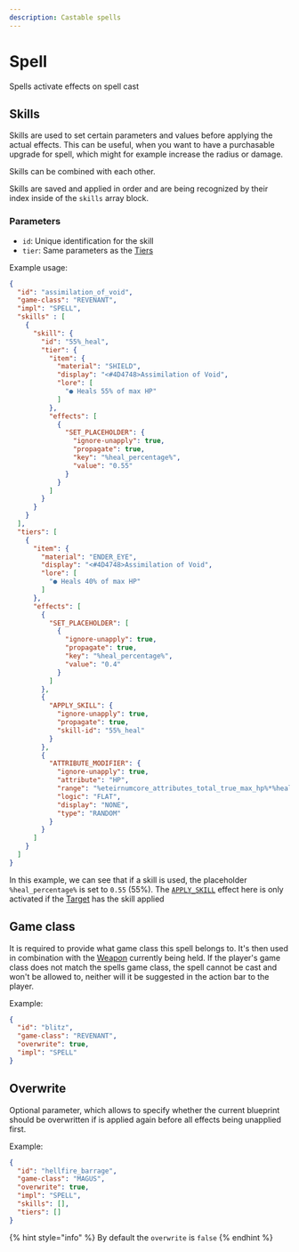 ```yaml
---
description: Castable spells
---
```


# Spell

Spells activate effects on spell cast

## Skills

Skills are used to set certain parameters and values before applying the actual effects. This can be useful, when you want to have a purchasable upgrade for spell, which might for example increase the radius or damage.

Skills can be combined with each other.

Skills are saved and applied in order and are being recognized by their index inside of the `skills` array block.

### Parameters

* `id`: Unique identification for the skill
* `tier`: Same parameters as the [Tiers](../tiers.md)

Example usage:

```json
{
  "id": "assimilation_of_void",
  "game-class": "REVENANT",
  "impl": "SPELL",
  "skills" : [
    {
      "skill": {
        "id": "55%_heal",
        "tier": {
          "item": {
            "material": "SHIELD",
            "display": "<#4D4748>Assimilation of Void",
            "lore": [
              "● Heals 55% of max HP"
            ]
          },
          "effects": [
            {
              "SET_PLACEHOLDER": {
                "ignore-unapply": true,
                "propagate": true,
                "key": "%heal_percentage%",
                "value": "0.55"
              }
            }
          ]
        }
      }
    }
  ],
  "tiers": [
    {
      "item": {
        "material": "ENDER_EYE",
        "display": "<#4D4748>Assimilation of Void",
        "lore": [
          "● Heals 40% of max HP"
        ]
      },
      "effects": [
        {
          "SET_PLACEHOLDER": [
            {
              "ignore-unapply": true,
              "propagate": true,
              "key": "%heal_percentage%",
              "value": "0.4"
            }
          ]
        },
        {
          "APPLY_SKILL": {
            "ignore-unapply": true,
            "propagate": true,
            "skill-id": "55%_heal"
          }
        },
        {
          "ATTRIBUTE_MODIFIER": {
            "ignore-unapply": true,
            "attribute": "HP",
            "range": "%eteirnumcore_attributes_total_true_max_hp%*%heal_percentage%",
            "logic": "FLAT",
            "display": "NONE",
            "type": "RANDOM"
          }
        }
      ]
    }
  ]
}
```

In this example, we can see that if a skill is used, the placeholder `%heal_percentage%` is set to `0.55` (55%). The [`APPLY_SKILL`](../effects/implementations/apply_skill.md) effect here is only activated if the [Target](../effects/shared-parameters/target.md) has the skill applied

## Game class

It is required to provide what game class this spell belongs to. It's then used in combination with the [Weapon](item/weapon.md#game-class) currently being held. If the player's game class does not match the spells game class, the spell cannot be cast and won't be allowed to, neither will it be suggested in the action bar to the player.

Example:

```json
{
  "id": "blitz",
  "game-class": "REVENANT",
  "overwrite": true,
  "impl": "SPELL"
}
```

## Overwrite

Optional parameter, which allows to specify whether the current blueprint should be overwritten if is applied again before all effects being unapplied first.

Example:

```json
{
  "id": "hellfire_barrage",
  "game-class": "MAGUS",
  "overwrite": true,
  "impl": "SPELL",
  "skills": [],
  "tiers": []
}
```

{% hint style="info" %}
By default the `overwrite` is `false`
{% endhint %}
